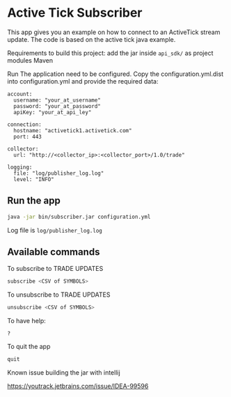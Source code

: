 Active Tick Subscriber
======================

This app gives you an example on how to connect to an ActiveTick stream update.
The code is based on the active tick java example.

Requirements to build this project:
add the jar inside `api_sdk/` as project modules
Maven

Run
The application need to be configured. Copy the configuration.yml.dist into
configuration.yml and provide the required data:

```
account:
  username: "your_at_username"
  password: "your_at_password"
  apiKey: "your_at_api_ley"

connection:
  hostname: "activetick1.activetick.com"
  port: 443

collector:
  url: "http://<collector_ip>:<collector_port>/1.0/trade"

logging:
  file: "log/publisher_log.log"
  level: "INFO"
```


Run the app
-----------
```bash
java -jar bin/subscriber.jar configuration.yml
````
Log file is `log/publisher_log.log`


Available commands
------------------

To subscribe to TRADE UPDATES
```bash
subscribe <CSV of SYMBOLS>
```

To unsubscribe to TRADE UPDATES
```bash
unsubscribe <CSV of SYMBOLS>
```
To have help:
```
?
```

To quit the app
```bash
quit
```


Known issue building the jar with intellij

https://youtrack.jetbrains.com/issue/IDEA-99596